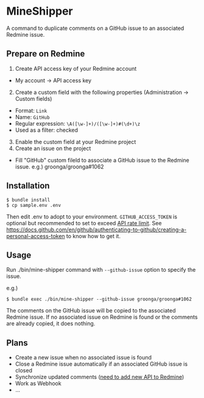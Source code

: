 # MineShipper

A command to duplicate comments on a GitHub issue to an associated Redmine issue.

## Prepare on Redmine

1. Create API access key of your Redmine account
  * My account -> API access key
2. Create a custom field with the following properties (Administration -> Custom fields)
  * Format: `Link`
  * Name: `GitHub`
  * Regular expression: `\A([\w-]+)/([\w-]+)#(\d+)\z`
  * Used as a filter: checked
3. Enable the custom field at your Redmine project
4. Create an issue on the project
  * Fill "GitHub" custom fileld to associate a GitHub issue to the Redmine issue.
    e.g.) groonga/groonga#1062

## Installation

```
$ bundle install
$ cp sample.env .env
```

Then edit .env to adopt to your environment.
`GITHUB_ACCESS_TOKEN` is optional but recommended to set to exceed [API rate limit](https://developer.github.com/v3/rate_limit/).
See https://docs.github.com/en/github/authenticating-to-github/creating-a-personal-access-token to know how to get it.

## Usage

Run ./bin/mine-shipper command with `--github-issue` option to specify the issue.

e.g.)

```
$ bundle exec ./bin/mine-shipper --github-issue groonga/groonga#1062
```

The comments on the GitHub issue will be copied to the associated Redmine issue.
If no associated issue on Redmine is found or the comments are already copied, it does nothing.

## Plans

* Create a new issue when no associated issue is found
* Close a Redmine issue automatically if an associated GitHub issue is closed
* Synchronize updated comments ([need to add new API to Redmine](https://www.redmine.org/issues/10171))
* Work as Webhook
* ...
